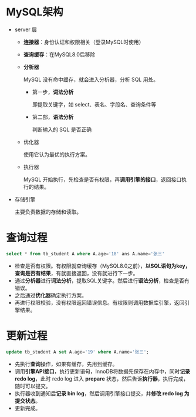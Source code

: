 # MySQL架构

- server 层

  - **连接器**：身份认证和权限相关（登录MySQL时使用）

  - **查询缓存**：在MySQL8.0后移除

  - **分析器**

    MySQL 没有命中缓存，就会进入分析器，分析 SQL 用处。

    - 第一步，**词法分析**

      即提取关键字，如 select、表名、字段名、查询条件等

    - 第二部，**语法分析**

      判断输入的 SQL 是否正确

  - 优化器

    使用它认为最优的执行方案。

  - 执行器

    MySQL 开始执行，先检查是否有权限，再**调用引擎的接口**，返回接口执行的结果。

- 存储引擎

  主要负责数据的存储和读取。

# 查询过程

```sql
select * from tb_student A where A.age='18' ans A.name='张三'
```

- 检查是否有权限。有权限就查询缓存（MySQL8.0之前），**以SQL语句为key，查询是否有结果**，有就直接返回，没有就进行下一步。
- 通过**分析器**进行**词法分析**，提取SQL关键字。然后进行**语法分析**，检查是否有错误。
- 之后通过**优化器**确定执行方案。
- 再进行权限校验，没有权限返回错误信息。有权限则调用数据库引擎，返回引擎结果。

# 更新过程

```sql
update tb_student A set A.age='19' where A.name='张三';
```

- 先执行**查询**操作，如果有缓存，先用到缓存。
- 调用**引擎API接口**，执行更新语句，InnoDB将数据先保存在内存中，同时**记录 redo log**，此时 redo log 进入 **prepare** 状态，然后告诉**执行器**，执行完成，随时可以提交。
- 执行器收到通知后**记录 bin log**，然后调用引擎接口提交，并**修改 redo log 为提交状态**。
- 更新完成。